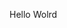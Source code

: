Hello Wolrd











































































































































































































































































































































































































































































































































































































































































































































































































































































































































































































































































































































































































































































































































































































































































































































































































































































































































































































































































































































































































































































































































































